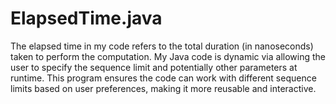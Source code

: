 # ElapsedTime.java
The elapsed time in my code refers to the total duration (in nanoseconds) taken to perform the computation. 
My Java code is dynamic via allowing the user to specify the sequence limit and potentially other parameters at runtime. This program ensures the code can work with different sequence limits based on user preferences, making it more reusable and interactive.
